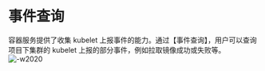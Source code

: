 # 事件查询
容器服务提供了收集 kubelet 上报事件的能力。通过【事件查询】，用户可以查询项目下集群的 kubelet 上报的部分事件，例如拉取镜像成功或失败等。
![-w2020](../assets/event_query.png)